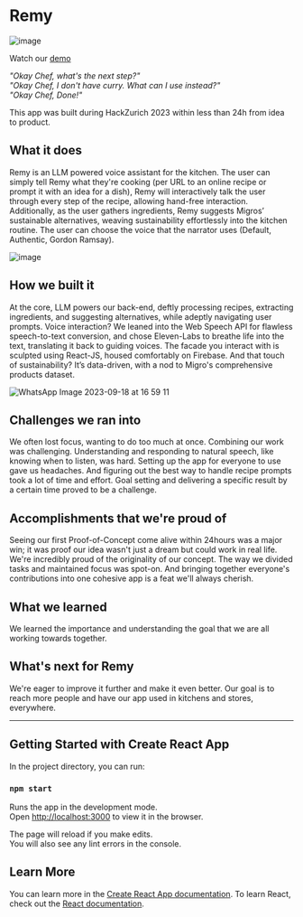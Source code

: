 # Remy

![image](https://github.com/SimonIyamu/hackzurich23/assets/28822566/abff99d4-f81b-4de9-910f-dd419ac672f7)


Watch our [demo](https://youtu.be/Ygs8dQEqntM)

_"Okay Chef, what's the next step?"_  
_"Okay Chef, I don't have curry. What can I use instead?"_  
_"Okay Chef, Done!"_ 

This app was built during HackZurich 2023 within less than 24h from idea to product.

## What it does
Remy is an LLM powered voice assistant for the kitchen. The user can simply tell Remy what they're cooking (per URL to an online recipe or prompt it with an idea for a dish), Remy will interactively talk the user through every step of the recipe, allowing hand-free interaction. Additionally, as the user gathers ingredients, Remy suggests Migros’ sustainable alternatives, weaving sustainability effortlessly into the kitchen routine. The user can choose the voice that the narrator uses (Default, Authentic, Gordon Ramsay).

![image](https://github.com/SimonIyamu/hackzurich23/assets/28822566/208bf09b-ad8f-4787-bae7-5a722cbc16db)

## How we built it
At the core, LLM powers our back-end, deftly processing recipes, extracting ingredients, and suggesting alternatives, while adeptly navigating user prompts. Voice interaction? We leaned into the Web Speech API for flawless speech-to-text conversion, and chose Eleven-Labs to breathe life into the text, translating it back to guiding voices. The facade you interact with is sculpted using React-JS, housed comfortably on Firebase. And that touch of sustainability? It’s data-driven, with a nod to Migro's comprehensive products dataset.

![WhatsApp Image 2023-09-18 at 16 59 11](https://github.com/SimonIyamu/Remy-Your-cooking-voice-assistant/assets/28822566/bbae241d-4cdb-4001-92a7-b623a319d36f)


## Challenges we ran into
We often lost focus, wanting to do too much at once. Combining our work was challenging. Understanding and responding to natural speech, like knowing when to listen, was hard. Setting up the app for everyone to use gave us headaches. And figuring out the best way to handle recipe prompts took a lot of time and effort. Goal setting and delivering a specific result by a certain time proved to be a challenge.

## Accomplishments that we're proud of
Seeing our first Proof-of-Concept come alive within 24hours was a major win; it was proof our idea wasn't just a dream but could work in real life. We're incredibly proud of the originality of our concept. The way we divided tasks and maintained focus was spot-on. And bringing together everyone's contributions into one cohesive app is a feat we'll always cherish.

## What we learned
We learned the importance and understanding the goal that we are all working towards together.

## What's next for Remy
We're eager to improve it further and make it even better. Our goal is to reach more people and have our app used in kitchens and stores, everywhere.

---
## Getting Started with Create React App

In the project directory, you can run:

### `npm start`

Runs the app in the development mode.\
Open [http://localhost:3000](http://localhost:3000) to view it in the browser.

The page will reload if you make edits.\
You will also see any lint errors in the console.

## Learn More

You can learn more in the [Create React App documentation](https://facebook.github.io/create-react-app/docs/getting-started).
To learn React, check out the [React documentation](https://reactjs.org/).
